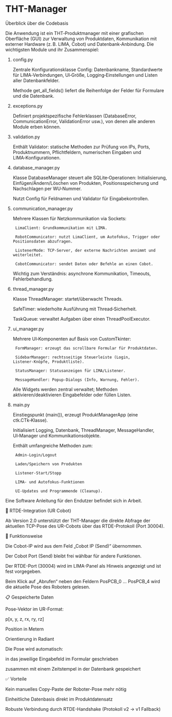 # THT-Manager

Überblick über die Codebasis

Die Anwendung ist ein THT‑Produktmanager mit einer grafischen Oberfläche (GUI) zur Verwaltung von Produktdaten, Kommunikation mit externer Hardware (z. B. LIMA, Cobot) und Datenbank‑Anbindung. Die wichtigsten Module und ihr Zusammenspiel:
1. config.py

    Zentrale Konfigurationsklasse Config: Datenbankname, Standardwerte für LIMA‑Verbindungen, UI‑Größe, Logging‑Einstellungen und Listen aller Datenbankfelder.

    Methode get_all_fields() liefert die Reihenfolge der Felder für Formulare und die Datenbank.

2. exceptions.py

    Definiert projektspezifische Fehlerklassen (DatabaseError, CommunicationError, ValidationError usw.), von denen alle anderen Module erben können.

3. validation.py

    Enthält Validator: statische Methoden zur Prüfung von IPs, Ports, Produktnummern, Pflichtfeldern, numerischen Eingaben und LIMA‑Konfigurationen.

4. database_manager.py

    Klasse DatabaseManager steuert alle SQLite‑Operationen: Initialisierung, Einfügen/Ändern/Löschen von Produkten, Positionsspeicherung und Nachschlagen per WU‑Nummer.

    Nutzt Config für Feldnamen und Validator für Eingabekontrollen.

5. communication_manager.py

    Mehrere Klassen für Netzkommunikation via Sockets:

        LimaClient: Grundkommunikation mit LIMA.

        RobotCommunicator: nutzt LimaClient, um Autofokus, Trigger oder Positionsdaten abzufragen.

        ListenerMode: TCP‑Server, der externe Nachrichten annimmt und weiterleitet.

        CobotCommunicator: sendet Daten oder Befehle an einen Cobot.

    Wichtig zum Verständnis: asynchrone Kommunikation, Timeouts, Fehlerbehandlung.

6. thread_manager.py

    Klasse ThreadManager: startet/überwacht Threads.

    SafeTimer: wiederholte Ausführung mit Thread‑Sicherheit.

    TaskQueue: verwaltet Aufgaben über einen ThreadPoolExecutor.

7. ui_manager.py

    Mehrere UI‑Komponenten auf Basis von CustomTkinter:

        FormManager: erzeugt das scrollbare Formular für Produktdaten.

        SidebarManager: rechtsseitige Steuerleiste (Login, Listener‑Knöpfe, Produktliste).

        StatusManager: Statusanzeigen für LIMA/Listener.

        MessageHandler: Popup‑Dialogs (Info, Warnung, Fehler).

    Alle Widgets werden zentral verwaltet; Methoden aktivieren/deaktivieren Eingabefelder oder füllen Listen.

8. main.py

    Einstiegspunkt (main()), erzeugt ProduktManagerApp (eine ctk.CTk‑Klasse).

    Initialisiert Logging, Datenbank, ThreadManager, MessageHandler, UI‑Manager und Kommunikationsobjekte.

    Enthält umfangreiche Methoden zum:

        Admin‑Login/Logout

        Laden/Speichern von Produkten

        Listener‑Start/Stopp

        LIMA‑ und Autofokus‑Funktionen

        UI‑Updates und Programmende (Cleanup).


Eine Software Anleitung für den Endutzer befindet sich in Arbeit. 


🦾 RTDE-Integration (UR Cobot)

Ab Version 2.0 unterstützt der THT-Manager die direkte Abfrage der aktuellen TCP-Pose des UR-Cobots über das RTDE-Protokoll (Port 30004).

🔧 Funktionsweise

Die Cobot-IP wird aus dem Feld „Cobot IP (Send)“ übernommen.

Der Cobot Port (Send) bleibt frei wählbar für andere Funktionen.

Der RTDE-Port (30004) wird im LIMA-Panel als Hinweis angezeigt und ist fest vorgegeben.

Beim Klick auf „Abrufen“ neben den Feldern PosPCB_0 … PosPCB_4 wird die aktuelle Pose des Roboters gelesen.

📋 Gespeicherte Daten

Pose-Vektor im UR-Format:

p[x, y, z, rx, ry, rz]

Position in Metern

Orientierung in Radiant

Die Pose wird automatisch:

in das jeweilige Eingabefeld im Formular geschrieben

zusammen mit einem Zeitstempel in der Datenbank gespeichert

✅ Vorteile

Kein manuelles Copy-Paste der Roboter-Pose mehr nötig

Einheitliche Datenbasis direkt im Produktdatensatz

Robuste Verbindung durch RTDE-Handshake (Protokoll v2 → v1 Fallback)


